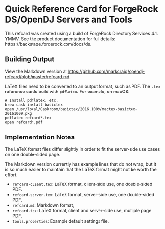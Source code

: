 <!-- Copyright 2017 ForgeRock AS. -->
# Quick Reference Card for ForgeRock DS/OpenDJ Servers and Tools

This refcard was created using a build of ForgeRock Directory Services 4.1.
YMMV. See the product documentation for full details:
<https://backstage.forgerock.com/docs/ds>.

## Building Output

View the Markdown version at <https://github.com/markcraig/opendj-refcard/blob/master/refcard.md>.

LaTeX files need to be converted to an output format, such as PDF.
The `.tex` reference cards build with `pdflatex`.
For example, on macOS:

```
# Install pdflatex, etc.
brew cask install basictex
open /usr/local/Caskroom/basictex/2016.1009/mactex-basictex-20161009.pkg
pdflatex refcard*.tex
open refcard*.pdf
```

## Implementation Notes

The LaTeX format files differ slightly in order to fit the server-side use cases on one double-sided page.

The Markdown version currently has example lines that do not wrap,
but it is so much easier to maintain that the LaTeX format might not be worth the effort.

* `refcard-client.tex`: LaTeX format, client-side use, one double-sided PDF.
* `refcard-server.tex`: LaTeX format, server-side use, one double-sided PDF.
* `refcard.md`: Markdown format,
* `refcard.tex`: LaTeX format, client and server-side use, multiple page PDF.
* `tools.properties`: Example default settings file.
